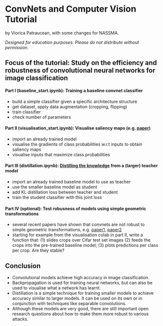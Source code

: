 # ConvNets and Computer Vision Tutorial
by Viorica Patraucean, with some changes for NASSMA.

_Designed for education purposes. Please do not distribute without permission_.

## Focus of the tutorial: Study on the efficiency and robustness of convolutional neural networks for image classification

#### Part I (baseline_start.ipynb): Training a baseline convnet classifier
* build a simple classifier given a specific architecture structure
* get dataset, apply data augmentation (cropping, flipping)
* train classifier
* check number of parameters

#### Part II (visualisation_start.ipynb): Visualise saliency maps (e.g. [paper](https://arxiv.org/pdf/1312.6034v2.pdf))
* import an already trained model
* visualise the gradients of class probabilities w.r.t inputs to obtain saliency maps
* visualise inputs that maximize class probabilities

#### Part III (distillation.ipynb): [Distilling the knowledge](https://arxiv.org/pdf/1503.02531.pdf) from a (larger) teacher model
* import an already trained baseline model to use as teacher
* use the smaller baseline model as student
* add KL distillation loss between teacher and student
* train the student classifier with this joint loss

#### Part IV (optional): Test robusness of models using simple geometric transformations
* several recent papers have shown that convnets are not robust to simple geometric transformations, e.g. [paper1](https://arxiv.org/pdf/1805.12177.pdf), [paper2](https://arxiv.org/pdf/1711.09115.pdf)
* starting for example from the visualisation colab in part II, write a function that: (1) slides crops over Cifar test set images
(2) feeds the crops into the pre-trained baseline model; (3) plots predictions per class per crop. Are they stable?

## Conclusion
* Convolutional models achieve high accuracy in image classification.
* Backpropagation is used for training neural networks, but can also be used to visualise what a network has learnt.
* Distillation is a simple technique for training smaller models to achieve accuracy similar to larger models. It can be used on its own or in conjunction with techniques like separable convolutions.
* Although these models are very good, there are still important open research questions about how to make them more robust to various attacks.
